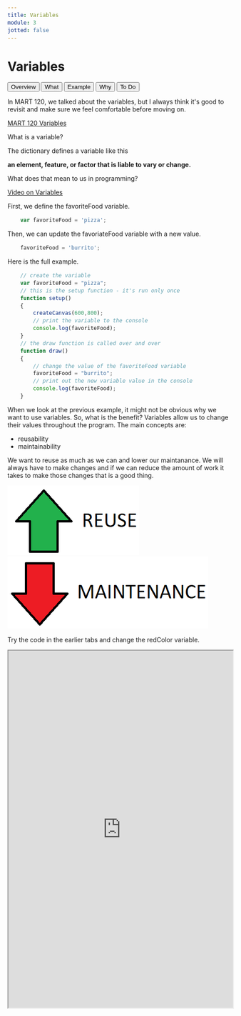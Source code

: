 ```yaml
---
title: Variables
module: 3
jotted: false
---
```


# Variables

<div class="tab">
  <button class="tablinks active" onclick="openTab(event, 'Overview')">Overview</button>
  <button class="tablinks" onclick="openTab(event, 'What')">What</button>
  <button class="tablinks" onclick="openTab(event, 'Example')">Example</button>
  <button class="tablinks" onclick="openTab(event, 'Why')">Why</button>
  <button class="tablinks" onclick="openTab(event, 'ToDo')">To Do</button>
  
</div>
<!-- Tab content -->
<div id="Overview" class="tabcontent" style="display:block">

<div class="tabhtml" markdown="1">

In MART 120, we talked about the variables, but I always think it's good to revisit and make sure we feel comfortable before moving on.

<a href="https://montana-media-arts.github.io/120_CreativeCoding1-Fall2020/modules/week-10/variables/" target="_new">MART 120 Variables</a>

</div>
</div>

<!-- Tab content -->
<div id="What" class="tabcontent">

<div class="tabhtml" markdown="1">

What is a variable?

The dictionary defines a variable like this

**an element, feature, or factor that is liable to vary or change.**

What does that mean to us in programming?

<a href="//youtu.be/tHYis-DP0oU" data-lity>Video on Variables</a>

</div>
</div>
<div id="Example" class="tabcontent">

<div class="tabhtml" markdown="1">

First, we define the favoriteFood variable.

```js
    var favoriteFood = 'pizza';
```

Then, we can update the favoriateFood variable with a new value.

```js
    favoriteFood = 'burrito';
```   

Here is the full example.

```js
    // create the variable
    var favoriteFood = "pizza";
    // this is the setup function - it's run only once
    function setup()
    {
        createCanvas(600,800);
        // print the variable to the console
        console.log(favoriteFood);
    }
    // the draw function is called over and over
    function draw()
    {
        // change the value of the favoriteFood variable
        favoriteFood = "burrito";
        // print out the new variable value in the console
        console.log(favoriteFood);
    }
```

</div>
</div>
<div id="Why" class="tabcontent">

<div class="tabhtml" markdown="1">

When we look at the previous example, it might not be obvious why we want to use variables.  So, what is the benefit?  Variables allow us to change their values throughout the program.  The main concepts are:

* reusability
* maintainability

We want to reuse as much as we can and lower our maintanance.  We will always have to make changes and if we can reduce the amount of work it takes to make those changes that is a good thing.

<img src="../imgs/Reuse.png" alt="reuse">
<img src="../imgs/Maintenance.png" alt="maintenance">

</div>
</div>

<div id="ToDo" class="tabcontent">
<div class="tabhtml" markdown="1">

Try the code in the earlier tabs and change the redColor variable. 

<iframe src="https://editor.p5js.org/" width="100%" height="800px"></iframe>

</div>
</div>
